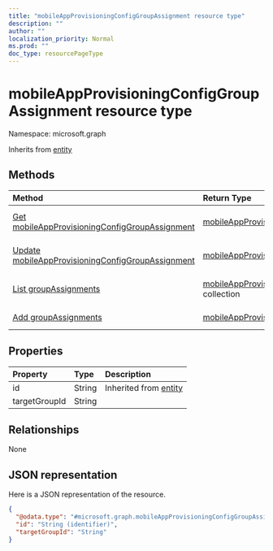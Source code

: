 ```yaml
---
title: "mobileAppProvisioningConfigGroupAssignment resource type"
description: ""
author: ""
localization_priority: Normal
ms.prod: ""
doc_type: resourcePageType
---
```


# mobileAppProvisioningConfigGroupAssignment resource type


Namespace: microsoft.graph




Inherits from [entity](../resources/entity.md)

## Methods
|Method|Return Type|Description|
|:---|:---|:---|
|[Get mobileAppProvisioningConfigGroupAssignment](../api/mobileappprovisioningconfiggroupassignment-get.md)|[mobileAppProvisioningConfigGroupAssignment](../resources/mobileappprovisioningconfiggroupassignment.md)|Read properties and relationships of the [mobileAppProvisioningConfigGroupAssignment](../resources/mobileappprovisioningconfiggroupassignment.md) object.|
|[Update mobileAppProvisioningConfigGroupAssignment](../api/mobileappprovisioningconfiggroupassignment-update.md)|[mobileAppProvisioningConfigGroupAssignment](../resources/mobileappprovisioningconfiggroupassignment.md)|Update the properties of a [mobileAppProvisioningConfigGroupAssignment](../resources/mobileappprovisioningconfiggroupassignment.md) object.|
|[List groupAssignments](../api/ioslobappprovisioningconfiguration-list-groupassignments.md)|[mobileAppProvisioningConfigGroupAssignment](../resources/mobileappprovisioningconfiggroupassignment.md) collection|Get the mobileAppProvisioningConfigGroupAssignments from the groupAssignments navigation property.|
|[Add groupAssignments](../api/ioslobappprovisioningconfiguration-post-groupassignments.md)|[mobileAppProvisioningConfigGroupAssignment](../resources/mobileappprovisioningconfiggroupassignment.md)|Add groupAssignments by posting to the groupAssignments collection.|

## Properties
|Property|Type|Description|
|:---|:---|:---|
|id|String| Inherited from [entity](../resources/entity.md)|
|targetGroupId|String||

## Relationships
None

## JSON representation
Here is a JSON representation of the resource.
<!-- {
  "blockType": "resource",
  "keyProperty": "id",
  "@odata.type": "microsoft.graph.mobileAppProvisioningConfigGroupAssignment",
  "baseType": "microsoft.graph.entity",
  "openType": false
}
-->
``` json
{
  "@odata.type": "#microsoft.graph.mobileAppProvisioningConfigGroupAssignment",
  "id": "String (identifier)",
  "targetGroupId": "String"
}
```

